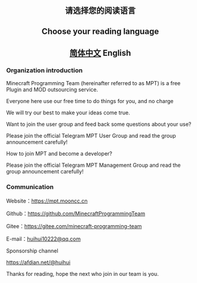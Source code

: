 <h2 align="center">请选择您的阅读语言</h2>

<h2 align="center">Choose your reading language</h2>

<h2 align="center"><a href=".\README.md">简体中文</a> English</h2>

### Organization introduction

Minecraft Programming Team (hereinafter referred to as MPT) is a free Plugin and MOD outsourcing service.

Everyone here use our free time to do things for you, and no charge

We will try our best to make your ideas come true.

Want to join the user group and feed back some questions about your use?

Please join the official Telegram MPT User Group and read the group announcement carefully!

How to join MPT and become a developer?

Please join the official Telegram MPT Management Group and read the group announcement carefully!

### Communication

Website：https://mpt.mooncc.cn

Github：https://github.com/MinecraftProgrammingTeam

Gitee：https://gitee.com/minecraft-programming-team

E-mail：huihui10222@qq.com

Sponsorship channel

https://afdian.net/@huihui

Thanks for reading, hope the next who join in our team is you.
